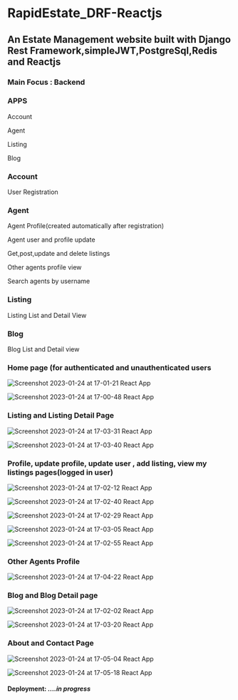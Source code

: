 # RapidEstate_DRF-Reactjs

<h2>An Estate Management website built with Django Rest Framework,simpleJWT,PostgreSql,Redis and Reactjs </h2>


<h3>Main Focus : Backend </h3>


<h3>APPS</h3>
    <p>Account</p>
    <p>Agent</p>
    <p>Listing</p>
    <p>Blog</p>


<h3>Account</h3>
    <p> User Registration </p>
    
    
<h3>Agent</h3>
    <p>Agent Profile(created automatically after registration)</p>
    <p>Agent user and profile update</p>
    <p>Get,post,update and delete listings</p>
    <p>Other agents profile view</p>
    <p>Search agents by username</p>
    
<h3>Listing</h3>
    <p>Listing List and Detail View </p>
     
<h3>Blog</h3>
    <p>Blog List and Detail view</p>
    
 
 
 <h3>Home page (for authenticated and unauthenticated users</h3>
 
 
 ![Screenshot 2023-01-24 at 17-01-21 React App](https://user-images.githubusercontent.com/109239573/214432827-c20d1dbb-ad6e-492b-a9e8-d10f4b44b6c8.png)


![Screenshot 2023-01-24 at 17-00-48 React App](https://user-images.githubusercontent.com/109239573/214432869-4d98c3ec-87ad-43b3-96da-992be805960b.png)

 <h3>Listing and Listing Detail Page</h3>
 
 
 ![Screenshot 2023-01-24 at 17-03-31 React App](https://user-images.githubusercontent.com/109239573/214432989-3618f1a7-d05b-4964-9dd2-d20f65ec008b.png)
 
 
![Screenshot 2023-01-24 at 17-03-40 React App](https://user-images.githubusercontent.com/109239573/214433128-b3023304-3bfd-4aa1-b73e-82e94145052d.png)


<h3> Profile, update profile, update user , add listing, view my listings pages(logged in  user) </h3>

![Screenshot 2023-01-24 at 17-02-12 React App](https://user-images.githubusercontent.com/109239573/214433445-89db2ce1-7f09-4cb9-89d8-107bfd616137.png)


![Screenshot 2023-01-24 at 17-02-40 React App](https://user-images.githubusercontent.com/109239573/214433486-613a425f-d692-47e2-8cd6-1f7824d27381.png)


![Screenshot 2023-01-24 at 17-02-29 React App](https://user-images.githubusercontent.com/109239573/214433512-2740976b-0189-4399-997e-9ecad107f044.png)


![Screenshot 2023-01-24 at 17-03-05 React App](https://user-images.githubusercontent.com/109239573/214433557-03356c66-49ed-48c6-805e-c760c0d9735f.png)


![Screenshot 2023-01-24 at 17-02-55 React App](https://user-images.githubusercontent.com/109239573/214433580-f2fd935c-5b3c-4b05-8ea7-bf1273ddd8a9.png)


<h3>Other Agents Profile </h3>

![Screenshot 2023-01-24 at 17-04-22 React App](https://user-images.githubusercontent.com/109239573/214433710-01945065-97b0-4441-a7e6-c32cdf0a6f5b.png)


<h3>Blog and Blog Detail page</h3>


![Screenshot 2023-01-24 at 17-02-02 React App](https://user-images.githubusercontent.com/109239573/214433807-7efbb742-f7c4-4637-99ea-1c61038991cd.png)


![Screenshot 2023-01-24 at 17-03-20 React App](https://user-images.githubusercontent.com/109239573/214433827-9b1ff87e-3645-430b-a0b9-e07b8cb23938.png)


<h3> About and Contact Page</h3>

![Screenshot 2023-01-24 at 17-05-04 React App](https://user-images.githubusercontent.com/109239573/214433948-425af83d-e86e-460d-863c-042001926b24.png)


![Screenshot 2023-01-24 at 17-05-18 React App](https://user-images.githubusercontent.com/109239573/214433963-7be3c292-54ae-41f8-87eb-9fe4071c0936.png)



<h4>Deployment: <i> ....in progress </i> </h>
